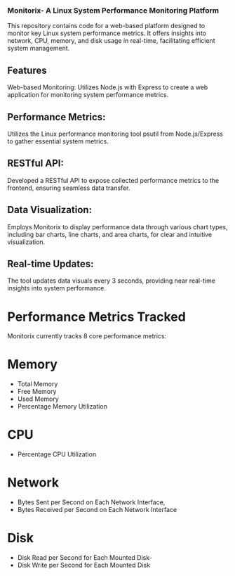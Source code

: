 ### Monitorix- A Linux System Performance Monitoring Platform

This repository contains code for a web-based platform designed to monitor key Linux system performance metrics. It offers insights into network, CPU, memory, and disk usage in real-time, facilitating efficient system management.

## Features
Web-based Monitoring: Utilizes Node.js with Express to create a web application for monitoring system performance metrics.

## Performance Metrics: 
Utilizes the Linux performance monitoring tool psutil from Node.js/Express to gather essential system metrics.

## RESTful API: 
Developed a RESTful API to expose collected performance metrics to the frontend, ensuring seamless data transfer.

## Data Visualization: 
Employs Monitorix to display performance data through various chart types, including bar charts, line charts, and area charts, for clear and intuitive visualization.

## Real-time Updates: 
The tool updates data visuals every 3 seconds, providing near real-time insights into system performance.

# Performance Metrics Tracked
Monitorix currently tracks 8 core performance metrics:

# Memory
- Total Memory
- Free Memory
- Used Memory
- Percentage Memory Utilization

# CPU
- Percentage CPU Utilization

# Network
- Bytes Sent per Second on Each Network Interface,
- Bytes Received per Second on Each Network Interface

# Disk
- Disk Read per Second for Each Mounted Disk-
- Disk Write per Second for Each Mounted Disk
